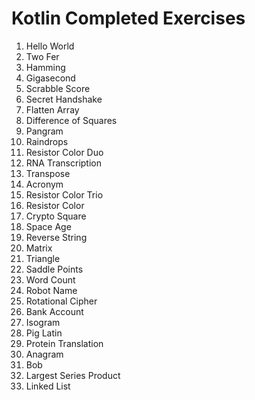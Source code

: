 # Kotlin Completed Exercises
1. Hello World
2. Two Fer
3. Hamming
4. Gigasecond
5. Scrabble Score
6. Secret Handshake
7. Flatten Array
8. Difference of Squares
9. Pangram
10. Raindrops
11. Resistor Color Duo
12. RNA Transcription
13. Transpose
14. Acronym
15. Resistor Color Trio
16. Resistor Color
17. Crypto Square
18. Space Age
19. Reverse String
20. Matrix
21. Triangle
22. Saddle Points
23. Word Count
24. Robot Name
25. Rotational Cipher
26. Bank Account
27. Isogram
28. Pig Latin
29. Protein Translation
30. Anagram
31. Bob
32. Largest Series Product
33. Linked List